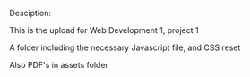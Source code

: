 Desciption:

This is the upload for Web Development 1, project 1

A folder including the necessary Javascript file, and CSS reset

Also PDF's in assets folder
